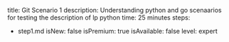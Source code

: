title: Git Scenario 1
description: Understanding python and go scenaarios for testing the description of lp python
time: 25 minutes
steps:
  - step1.md
isNew: false
isPremium: true
isAvailable: false
level: expert
